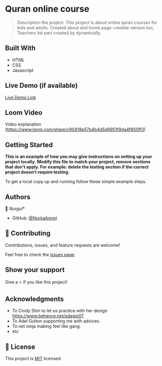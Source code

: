 # Quran online course 

> Description the project.
This project is about online quran courses for kids and adults. Created about and home page +mobile version too,
Teachers list part created by dynamically. 


## Built With

- HTML
- CSS
- Javascript

## Live Demo (if available)

[Live Demo Link](https://livedemo.com)

## Loom Video 

Video explanation (https://www.loom.com/share/c90418e57b4b4d5d8951f9da4f855ff3)


## Getting Started

**This is an example of how you may give instructions on setting up your project locally.**
**Modify this file to match your project, remove sections that don't apply. For example: delete the testing section if the currect project doesn't require testing.**


To get a local copy up and running follow these simple example steps.


## Authors

👤 *Nurgul**

- GitHub: [@NurkaAmre](https://github.com/NurkaAmre))

## 🤝 Contributing

Contributions, issues, and feature requests are welcome!

Feel free to check the [issues page](../../issues/).

## Show your support

Give a ⭐️ if you like this project!

## Acknowledgments

- To Cindy Shin to let us practice with her design https://www.behance.net/adagio07
- To Adel Guiton supporting me with advices.
- To net ninja making feel like gang.
- etc

## 📝 License

This project is [MIT](./MIT.md) licensed.

